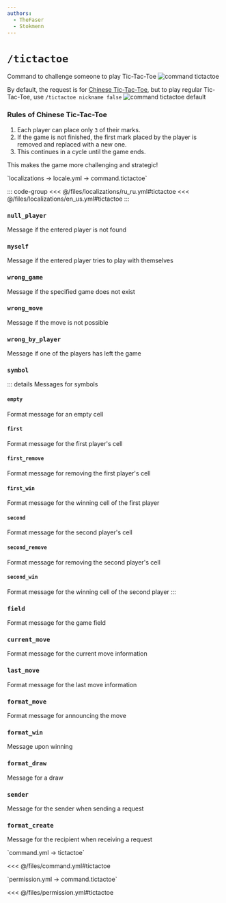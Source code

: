 ```yaml
---
authors:
  - TheFaser
  - Stokmenn
---
```


# `/tictactoe`

Command to challenge someone to play Tic-Tac-Toe
![command tictactoe](/commandtictactoe.png)

By default, the request is for [Chinese Tic-Tac-Toe](#правила-китайских-крестиков-ноликов), but to play regular Tic-Tac-Toe, use `/tictactoe nickname false`
![command tictactoe default](/commandtictactoedefault.png)

### Rules of Chinese Tic-Tac-Toe

1. Each player can place only `3` of their marks.
2. If the game is not finished, the first mark placed by the player is removed and replaced with a new one.
3. This continues in a cycle until the game ends.

This makes the game more challenging and strategic!

[//]: # (localization)
<!--@include: @/parts/words.md#localization--> 
<!--@include: @/parts/words.md#path--> `localizations → locale.yml → command.tictactoe`

<!--@include: @/parts/words.md#default--> 

::: code-group
<<< @/files/localizations/ru_ru.yml#tictactoe
<<< @/files/localizations/en_us.yml#tictactoe
:::

### `null_player`

Message if the entered player is not found

### `myself`

Message if the entered player tries to play with themselves

### `wrong_game`

Message if the specified game does not exist

### `wrong_move`

Message if the move is not possible

### `wrong_by_player`

Message if one of the players has left the game

### `symbol`
::: details Messages for symbols
#### `empty`
Format message for an empty cell

#### `first`
Format message for the first player's cell

#### `first_remove`
Format message for removing the first player's cell

#### `first_win`
Format message for the winning cell of the first player

#### `second`
Format message for the second player's cell

#### `second_remove`
Format message for removing the second player's cell

#### `second_win`
Format message for the winning cell of the second player
:::

### `field`

Format message for the game field

### `current_move`

Format message for the current move information

### `last_move`

Format message for the last move information

### `format_move`

Format message for announcing the move

### `format_win`

Message upon winning

### `format_draw`

Message for a draw

### `sender`

Message for the sender when sending a request

### `format_create`

Message for the recipient when receiving a request

[//]: # (command.yml)
<!--@include: @/parts/words.md#setting-->
<!--@include: @/parts/words.md#path--> `command.yml → tictactoe`

<!--@include: @/parts/words.md#default-->
<<< @/files/command.yml#tictactoe

<!--@include: @/parts/enable.md-->
<!--@include: @/parts/aliases.md-->
<!--@include: @/parts/cooldown.md-->
<!--@include: @/parts/sound.md-->

[//]: # (permission.yml)
<!--@include: @/parts/words.md#permission-->
<!--@include: @/parts/words.md#path--> `permission.yml → command.tictactoe`

<!--@include: @/parts/words.md#default-->
<<< @/files/permission.yml#tictactoe

<!--@include: @/parts/permission/permissionTier3.md-->
<!--@include: @/parts/permission/cooldown.md-->
<!--@include: @/parts/permission/sound.md-->